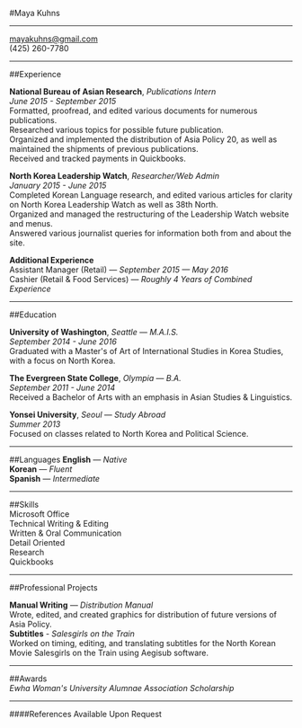 #Maya Kuhns

---
mayakuhns@gmail.com  
(425) 260-7780  
  
---

##Experience

**National Bureau of Asian Research**, *Publications Intern*  
*June 2015 - September 2015*  
Formatted, proofread, and edited various documents for numerous publications.  
Researched various topics for possible future publication.  
Organized and implemented the distribution of Asia Policy 20, as well as maintained the shipments of previous publications.  
Received and tracked payments in Quickbooks.  

**North Korea Leadership Watch**, *Researcher/Web Admin*  
*January 2015 - June 2015*  
Completed Korean Language research, and edited various articles for clarity on North Korea Leadership Watch as well as 38th North.  
Organized and managed the restructuring of the Leadership Watch website and menus.  
Answered various journalist queries for information both from and about the site.  

**Additional Experience**  
Assistant Manager (Retail) — *September 2015 — May 2016*  
Cashier (Retail & Food Services) — *Roughly 4 Years of Combined Experience*  

---
##Education  

**University of Washington**, *Seattle* — *M.A.I.S.*  
*September 2014 - June 2016*  
Graduated with a Master's of Art of International Studies in Korea Studies, with a focus on North Korea.  

**The Evergreen State College**, *Olympia* — *B.A.*  
*September 2011 - June 2014*  
Received a Bachelor of Arts with an emphasis in Asian Studies & Linguistics.  

**Yonsei University**, *Seoul* — *Study Abroad*  
*Summer 2013*  
Focused on classes related to North Korea and Political Science.  

---
##Languages
**English** — *Native*  
**Korean** —  *Fluent*  
**Spanish** — *Intermediate*  

---
##Skills  
Microsoft Office  
Technical Writing & Editing  
Written & Oral Communication  
Detail Oriented  
Research  
Quickbooks  

---
##Professional Projects  

**Manual Writing** — *Distribution Manual*  
Wrote, edited, and created graphics for distribution of future versions of Asia Policy.  
**Subtitles** - *Salesgirls on the Train*  
Worked on timing, editing, and translating subtitles for the North Korean Movie Salesgirls on the Train using Aegisub software.  

---
##Awards  
*Ewha Woman's University Alumnae Association Scholarship*  

---
####References Available Upon Request  
